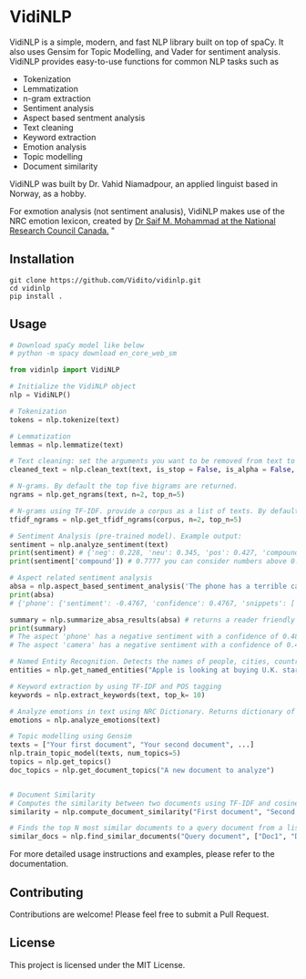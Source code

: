 # VidiNLP

VidiNLP is a simple, modern, and fast NLP library built on top of spaCy. It also uses Gensim for Topic Modelling, and Vader for sentiment analysis. VidiNLP provides easy-to-use functions for common NLP tasks such as

- Tokenization
- Lemmatization
- n-gram extraction
- Sentiment analysis
- Aspect based sentment analysis
- Text cleaning
- Keyword extraction
- Emotion analysis
- Topic modelling
- Document similarity

VidiNLP was built by Dr. Vahid Niamadpour, an applied linguist based in Norway, as a hobby.

For exmotion analysis (not sentiment analusis), VidiNLP makes use of the NRC emotion lexicon, created by [Dr Saif M. Mohammad at the National Research Council Canada.](https://www.saifmohammad.com/WebPages/NRC-Emotion-Lexicon.htm) "

## Installation

```
git clone https://github.com/Vidito/vidinlp.git
cd vidinlp
pip install .

```

## Usage

```python
# Download spaCy model like below
# python -m spacy download en_core_web_sm

from vidinlp import VidiNLP

# Initialize the VidiNLP object
nlp = VidiNLP()

# Tokenization
tokens = nlp.tokenize(text)

# Lemmatization
lemmas = nlp.lemmatize(text)

# Text cleaning: set the arguments you want to be removed from text to True
cleaned_text = nlp.clean_text(text, is_stop = False, is_alpha = False, is_punct = False, is_num = False, is_html = False)

# N-grams. By default the top five bigrams are returned.
ngrams = nlp.get_ngrams(text, n=2, top_n=5)

# N-grams using TF-IDF. provide a corpus as a list of texts. By default the top five bigrams are returned.
tfidf_ngrams = nlp.get_tfidf_ngrams(corpus, n=2, top_n=5)

# Sentiment Analysis (pre-trained model). Example output:
sentiment = nlp.analyze_sentiment(text)
print(sentiment) # {'neg': 0.228, 'neu': 0.345, 'pos': 0.427, 'compound': 0.7777}
print(sentiment['compound']) # 0.7777 you can consider numbers above 0.25 positive, below -0.25 negative, and in between neutral

# Aspect related sentiment analysis
absa = nlp.aspect_based_sentiment_analysis('The phone has a terrible camera.') # returns a dictionary
print(absa)
# {'phone': {'sentiment': -0.4767, 'confidence': 0.4767, 'snippets': ['\nThe phone has a terrible camera.\n']}, 'camera': {'sentiment': -0.4767, 'confidence': 0.4767, 'snippets': ['terrible camera']}}

summary = nlp.summarize_absa_results(absa) # returns a reader friendly format
print(summary)
# The aspect 'phone' has a negative sentiment with a confidence of 0.48.
# The aspect 'camera' has a negative sentiment with a confidence of 0.48.

# Named Entity Recognition. Detects the names of people, cities, countries, or numbers, dates,...
entities = nlp.get_named_entities("Apple is looking at buying U.K. startup for $1 billion")

# Keyword extraction by using TF-IDF and POS tagging
keywords = nlp.extract_keywords(text, top_k= 10)

# Analyze emotions in text using NRC Dictionary. Returns dictionary of emotions and their respective scores.
emotions = nlp.analyze_emotions(text)

# Topic modelling using Gensim
texts = ["Your first document", "Your second document", ...]
nlp.train_topic_model(texts, num_topics=5)
topics = nlp.get_topics()
doc_topics = nlp.get_document_topics("A new document to analyze")


# Document Similarity
# Computes the similarity between two documents using TF-IDF and cosine similarity.
similarity = nlp.compute_document_similarity("First document", "Second document")

# Finds the top N most similar documents to a query document from a list of documents.
similar_docs = nlp.find_similar_documents("Query document", ["Doc1", "Doc2", "Doc3"], top_n=2)

```

For more detailed usage instructions and examples, please refer to the documentation.

## Contributing

Contributions are welcome! Please feel free to submit a Pull Request.

## License

This project is licensed under the MIT License.
